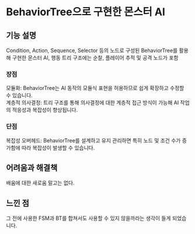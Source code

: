 # BehaviorTree으로 구현한 몬스터 AI

## 기능 설명
  Condition, Action, Sequence, Selector 등의 노드로 구성된 BehaviorTree를 활용해 구현한 몬스터 AI, 행동 트리 구조에는 순찰, 플레이어 추적 및 공격 노드가 포함   

 ### 장점
 모듈화: BehaviorTree는 AI 동작의 모듈식 표현을 허용하므로 쉽게 확장하고 수정할 수 있습니다.   
 계층적 의사결정: 트리 구조를 통해 의사결정에 대한 계층적 접근 방식이 가능해 AI 작업의 적응성과 복잡성이 향상됩니다.
 
 ### 단점
 복잡성 오버헤드: BehaviorTree를 설계하고 유지 관리하면 특히 노드 및 조건 수가 증가함에 따라 복잡성이 발생할 수 있습니다.   
 
## 어려움과 해결책
 배움에 대한 새로움 말고는 없다.    
 
## 느낀 점
 그 전에 사용한 FSM과 BT를 합쳐서도 사용할 수 있지 않을까라는 생각이 들게 되었습니다.    
  <!--
## 추가로 개선하고 싶은 부분
 
## 유튜브
 [![Video Label](http://img.youtube.com/vi/8353UCighWs/0.jpg)](https://youtu.be/8353UCighWs)   
 -->
